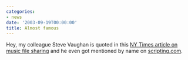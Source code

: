 ```yaml
---
categories:
- news
date: '2003-09-19T00:00:00'
title: Almost famous
---
```



Hey, my colleague Steve Vaughan is quoted in this [NY Times article on music file sharing](http://www.nytimes.com/2003/09/19/technology/19TUNE.html) and he even got mentioned by name on [scripting.com](http://scriptingnews.userland.com/2003/09/19).
